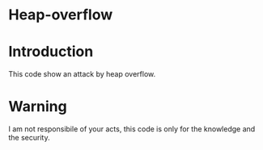# Heap-overflow

# Introduction
This code show an attack by heap overflow.

# Warning
I am not responsibile of your acts, this code is only for the knowledge and the security.
